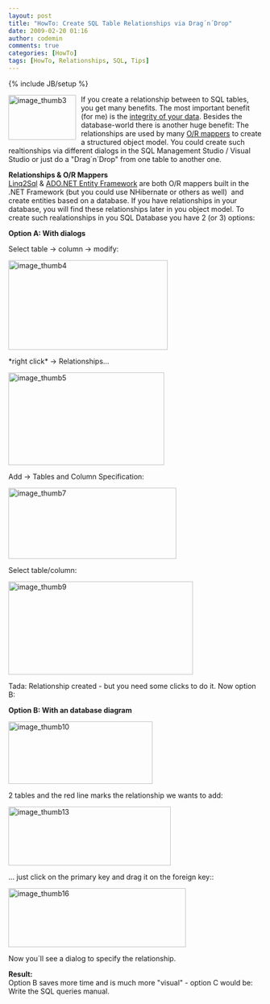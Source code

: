 ```yaml
---
layout: post
title: "HowTo: Create SQL Table Relationships via Drag´n´Drop"
date: 2009-02-20 01:16
author: codemin
comments: true
categories: [HowTo]
tags: [HowTo, Relationships, SQL, Tips]
---
```

{% include JB/setup %}
<p><a href="http://code-inside.de/blog-in/wp-content/uploads/image-thumb310.png"><img style="border-right: 0px; border-top: 0px; margin: 0px 10px 0px 0px; border-left: 0px; border-bottom: 0px" height="89" alt="image_thumb3" src="http://code-inside.de/blog-in/wp-content/uploads/image-thumb3-thumb1.png" width="134" align="left" border="0" /></a>If you create a relationship between to SQL tables, you get many benefits. The most important benefit (for me) is the <a href="http://en.wikipedia.org/wiki/Data_integrity">integrity of your data</a>. Besides the database-world there is another huge benefit: The relationships are used by many <a href="http://en.wikipedia.org/wiki/Object-relational_mapping">O/R mappers</a> to create a structured object model. You could create such realtionships via different dialogs in the SQL Management Studio / Visual Studio or just do a &quot;Drag&#180;n&#180;Drop&quot; from one table to another one.</p> 
<!--more-->
  <p><strong>Relationships &amp; O/R Mappers</strong>&#160; <br /><a href="http://msdn.microsoft.com/de-de/library/bb386976.aspx">Linq2Sql</a> &amp; <a href="http://msdn.microsoft.com/en-us/library/aa697427(VS.80).aspx">ADO.NET Entity Framework</a> are both O/R mappers built in the .NET Framework (but you could use NHibernate or others as well)&#160; and create entities based on a database. If you have relationships in your database, you will find these relationships later in you object model. To create such realationships in you SQL Database you have 2 (or 3) options:</p>  <p><strong>Option A: With dialogs</strong></p>  <p>Select table -&gt; column -&gt; modify:</p>  <p><a href="http://code-inside.de/blog-in/wp-content/uploads/image-thumb410.png"><img style="border-right: 0px; border-top: 0px; border-left: 0px; border-bottom: 0px" height="178" alt="image_thumb4" src="http://code-inside.de/blog-in/wp-content/uploads/image-thumb4-thumb2.png" width="316" border="0" /></a> </p>  <p>*right click* -&gt; Relationships...</p>  <p><a href="http://code-inside.de/blog-in/wp-content/uploads/image-thumb55.png"><img style="border-right: 0px; border-top: 0px; border-left: 0px; border-bottom: 0px" height="184" alt="image_thumb5" src="http://code-inside.de/blog-in/wp-content/uploads/image-thumb5-thumb1.png" width="309" border="0" /></a> </p>  <p>Add -&gt; Tables and Column Specification:</p>  <p><a href="http://code-inside.de/blog-in/wp-content/uploads/image-thumb72.png"><img style="border-right: 0px; border-top: 0px; border-left: 0px; border-bottom: 0px" height="141" alt="image_thumb7" src="http://code-inside.de/blog-in/wp-content/uploads/image-thumb7-thumb1.png" width="333" border="0" /></a> </p>  <p>Select table/column:</p>  <p><a href="http://code-inside.de/blog-in/wp-content/uploads/image-thumb93.png"><img style="border-right: 0px; border-top: 0px; border-left: 0px; border-bottom: 0px" height="185" alt="image_thumb9" src="http://code-inside.de/blog-in/wp-content/uploads/image-thumb9-thumb2.png" width="366" border="0" /></a> </p>  <p>Tada: Relationship created - but you need some clicks to do it. Now option B:</p>  <p><strong>Option B: With an database diagram </strong></p>  <p><a href="http://code-inside.de/blog-in/wp-content/uploads/image-thumb101.png"><img style="border-right: 0px; border-top: 0px; border-left: 0px; border-bottom: 0px" height="124" alt="image_thumb10" src="http://code-inside.de/blog-in/wp-content/uploads/image-thumb10-thumb.png" width="286" border="0" /></a> </p>  <p>2 tables and the red line marks the relationship we wants to add:</p>  <p><a href="http://code-inside.de/blog-in/wp-content/uploads/image-thumb132.png"><img style="border-right: 0px; border-top: 0px; border-left: 0px; border-bottom: 0px" height="117" alt="image_thumb13" src="http://code-inside.de/blog-in/wp-content/uploads/image-thumb13-thumb1.png" width="322" border="0" /></a> </p>  <p>... just click on the primary key and drag it on the foreign key::</p>  <p><a href="http://code-inside.de/blog-in/wp-content/uploads/image-thumb161.png"><img style="border-right: 0px; border-top: 0px; border-left: 0px; border-bottom: 0px" height="117" alt="image_thumb16" src="http://code-inside.de/blog-in/wp-content/uploads/image-thumb16-thumb.png" width="352" border="0" /></a> </p>  <p>Now you&#180;ll see a dialog to specify the relationship. </p>  <p><strong>Result:      <br /></strong>Option B saves more time and is much more &quot;visual&quot; - option C would be: Write the SQL queries manual.</p>
